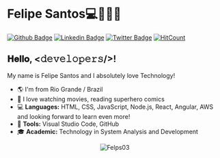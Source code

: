 # Felipe Santos💻👨🏻‍💻
[![Github Badge](https://img.shields.io/badge/-Github-000?style=flat-square&logo=Github&logoColor=white&link=https://github.com/Felps03)](https://github.com/Felps03)
[![Linkedin Badge](https://img.shields.io/badge/-LinkedIn-blue?style=flat-square&logo=Linkedin&logoColor=white&link=https://www.linkedin.com/in/felps03)](https://www.linkedin.com/in/felps03/)
[![Twitter Badge](https://img.shields.io/badge/-Twitter-1ca0f1?style=flat-square&labelColor=1ca0f1&logo=twitter&logoColor=white&link=https://twitter.com/felpsdev)](https://twitter.com/felpsdev)
[![HitCount](http://hits.dwyl.com/felps03/https://githubcom/Felps03/Felps03.svg)](http://hits.dwyl.com/felps03/https://githubcom/Felps03/Felps03)

## 𝐇𝐞𝐥𝐥𝐨, <𝚍𝚎𝚟𝚎𝚕𝚘𝚙𝚎𝚛𝚜/>! 

My name is Felipe Santos and I absolutely love Technology! 

- 🌎 I'm from Rio Grande / Brazil
- 💜 I love watching movies, reading superhero comics
- 💻 **Languages:** HTML, CSS, JavaScript, Node.js, React, Angular, AWS and looking forward to learn even more!
- 🔧 **Tools:** Visual Studio Code, GitHub
- 🎓 **Academic:** Technology in System Analysis and Development

<p align="center"> <img src="https://github-readme-stats.vercel.app/api?username=Felps03&show_icons=true" alt="Felps03" /> </p>